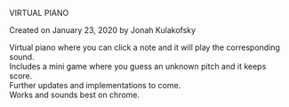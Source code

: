 VIRTUAL PIANO

Created on January 23, 2020 by Jonah Kulakofsky

Virtual piano where you can click a note and it will play the corresponding sound.\
Includes a mini game where you guess an unknown pitch and it keeps score.\
Further updates and implementations to come.\
Works and sounds best on chrome.
